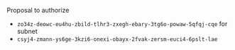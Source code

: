 Proposal to authorize
- `zo34z-deowc-eu4hu-zbild-tlhr3-zxegh-ebary-3tg6o-powaw-5qfqj-cqe`
for subnet
- `csyj4-zmann-ys6ge-3kzi6-onexi-obayx-2fvak-zersm-euci4-6pslt-lae`